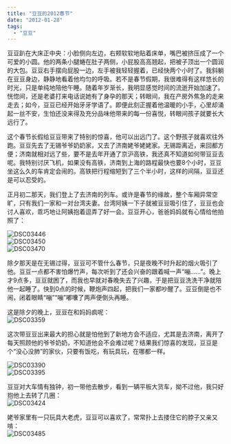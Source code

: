 ```yaml
---
title: "豆豆的2012春节"
date: "2012-01-28"
tags: 
  - "豆豆"
---
```


豆豆趴在大床正中央：小脸侧向左边，右颊软软地贴着床单，嘴巴被挤压成了一个可爱的小圆。他的两条小腿蜷在肚子两侧，小屁股高高翘起，把被子顶出一个圆润的大包。豆豆右手摆向屁股一边，左手被我轻轻握着，已经快两个小时了。我斜躺在豆豆身边，静静地看着他均匀的呼吸。若不是春节假期，我很难得有这样悠长的时光，只是单纯地陪他午睡。随着年岁渐长，我明显感觉时间的流逝开始加速了。恍惚间，还是老婆打来电话说她有了身孕的那天；转眼间，我在产房外焦急的走来走去；如今，豆豆已经开始牙牙学语了。即便此刻正握着他温暖的小手，心里却涌起一丝不安，生怕还没来得及充分品味他带来的每一份喜悦，转眼间孩子就要长大远行了。

这个春节长假给豆豆带来了特别的惊喜，他可以出远门了。这个野孩子就喜欢往外跑。豆豆先去了无锡爷爷奶奶家，又去了济南姥爷姥姥家。无锡距离近，来回都方便；济南就相对远了些，要不是去年开通了京沪高铁，我还真不知道如何带豆豆去呢。我特别讨厌飞机，如果没有高铁，济南到上海的路程最快也要8个小时，豆豆坐这么久的车肯定会闹的。高铁把行程缩短到了三个半小时，这样的间隔，豆豆还是可以忍受的。

正月初二那天，我们登上了去济南的列车。或许是春节的缘故，整个车厢异常空旷，只有我们一家和一对台湾夫妻。台湾阿姨一下子就被豆豆吸引住了，豆豆也会讨人喜欢，乖巧地让阿姨抱着逗弄了好一会。豆豆开心，爸爸妈妈就有心情给他拍照了：

![DSC03446](images/dsc03446.jpg "DSC03446")  
![DSC03450](images/dsc03450.jpg "DSC03450")  
![DSC03470](images/dsc03470.jpg "DSC03470")

除夕那天是在无锡过得，豆豆可不管什么春节，只是夜晚不时升起的烟火吸引了他。豆豆一点都不害怕爆竹声，每次听到了还会兴奋的跟着喊一声“嘣……”。晚上才9点多，豆豆就困了，而我也早就对春晚失去了兴趣，于是把豆豆洗洗干净就陪他一起睡了。快到0点的时候，鞭炮声四起，把我们一家都吵醒了。豆豆倒是也不闹，闭着眼睛“嘣”“嘣”嘟囔了两声便倒头再睡。

这是除夕的晚上，豆豆在和妈妈疯呢：  
![DSC03359](images/dsc03359.jpg "DSC03359")

这次带豆豆出来最大的担心就是怕他到了新地方会不适应，尤其是去济南，离开了每天照顾他的爷爷奶奶，不知道他会不会难过呢？结果我们惊喜的发现，豆豆是个“没心没肺”的家伙，只要有饭吃，有玩具玩，在哪都一样。

![DSC03390](images/dsc03390.jpg "DSC03390")  
![DSC03395](images/dsc03395.jpg "DSC03395")

豆豆对大车情有独钟，初一带他去散步，看到一辆平板大货车，拗不过他，我只好抱他上去转了几圈：  
![DSC03424](images/dsc03424.jpg "DSC03424")

姥爷家里有一只玩具大老虎，豆豆可以喜欢了，常常扑上去搂住它的脖子又亲又啃：  
![DSC03485](images/dsc03485.jpg "DSC03485")
